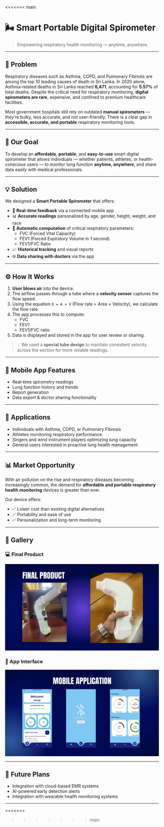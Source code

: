 <<<<<<< main
# 🌬️ Smart Portable Digital Spirometer

> Empowering respiratory health monitoring — anytime, anywhere.



---

## 📌 Problem

Respiratory diseases such as Asthma, COPD, and Pulmonary Fibrosis are among the top 10 leading causes of death in Sri Lanka. In 2020 alone, Asthma-related deaths in Sri Lanka reached **6,471**, accounting for **5.57%** of total deaths. Despite the critical need for respiratory monitoring, **digital spirometers are rare**, expensive, and confined to premium healthcare facilities.

Most government hospitals still rely on outdated **manual spirometers** — they’re bulky, less accurate, and not user-friendly. There is a clear gap in **accessible, accurate, and portable** respiratory monitoring tools.

---

## 🎯 Our Goal

To develop an **affordable**, **portable**, and **easy-to-use** smart digital spirometer that allows individuals — whether patients, athletes, or health-conscious users — to monitor lung function **anytime, anywhere**, and share data easily with medical professionals.

---

## 💡 Solution

We designed a **Smart Portable Spirometer** that offers:

- 📱 **Real-time feedback** via a connected mobile app  
- 📊 **Accurate readings** personalized by age, gender, height, weight, and race  
- 🧠 **Automatic computation** of critical respiratory parameters:
  - FVC (Forced Vital Capacity)
  - FEV1 (Forced Expiratory Volume in 1 second)
  - FEV1/FVC Ratio  
- 📈 **Historical tracking** and visual reports  
- 🌐 **Data sharing with doctors** via the app  

---

## ⚙️ How It Works

1. **User blows air** into the device.
2. The airflow passes through a tube where a **velocity sensor** captures the flow speed.
3. Using the equation `Q = A × V` (Flow rate = Area × Velocity), we calculate the flow rate.
4. The app processes this to compute:
   - FVC
   - FEV1
   - FEV1/FVC ratio
5. Data is displayed and stored in the app for user review or sharing.

> 💡 We used a **special tube design** to maintain consistent velocity across the section for more reliable readings.

---

## 📱 Mobile App Features

- Real-time spirometry readings
- Lung function history and trends
- Report generation
- Data export & doctor sharing functionality

---

## 🧪 Applications

- Individuals with Asthma, COPD, or Pulmonary Fibrosis  
- Athletes monitoring respiratory performance  
- Singers and wind instrument players optimizing lung capacity  
- General users interested in proactive lung health management  

---

## 📊 Market Opportunity

With air pollution on the rise and respiratory diseases becoming increasingly common, the demand for **affordable and portable respiratory health monitoring** devices is greater than ever.

Our device offers:


- ✅ Lower cost than existing digital alternatives  
- ✅ Portability and ease of use  
- ✅ Personalization and long-term monitoring  

---

## 📸 Gallery

### 💻 Final Product
![Product](images/product.jpg)

### 📱 App Interface
![App](images/app.jpg)

---

## 🚀 Future Plans

- Integration with cloud-based EMR systems  
- AI-powered early detection alerts  
- Integration with wearable health monitoring systems  

---
=======
>>>>>>> main


